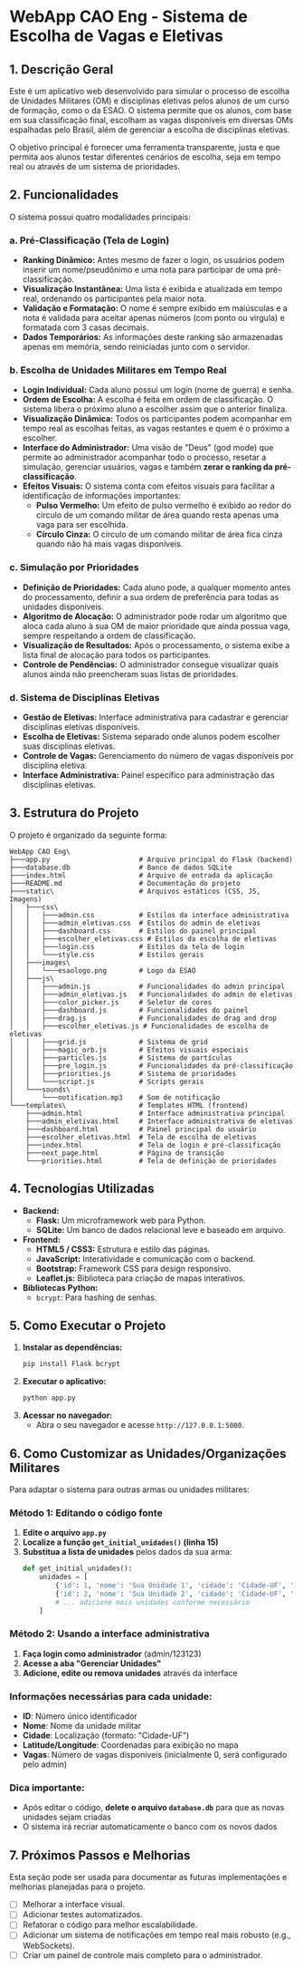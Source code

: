 # WebApp CAO Eng - Sistema de Escolha de Vagas e Eletivas

## 1. Descrição Geral

Este é um aplicativo web desenvolvido para simular o processo de escolha de Unidades Militares (OM) e disciplinas eletivas pelos alunos de um curso de formação, como o da ESAO. O sistema permite que os alunos, com base em sua classificação final, escolham as vagas disponíveis em diversas OMs espalhadas pelo Brasil, além de gerenciar a escolha de disciplinas eletivas.

O objetivo principal é fornecer uma ferramenta transparente, justa e que permita aos alunos testar diferentes cenários de escolha, seja em tempo real ou através de um sistema de prioridades.

## 2. Funcionalidades

O sistema possui quatro modalidades principais:

### a. Pré-Classificação (Tela de Login)

-   **Ranking Dinâmico:** Antes mesmo de fazer o login, os usuários podem inserir um nome/pseudônimo e uma nota para participar de uma pré-classificação.
-   **Visualização Instantânea:** Uma lista é exibida e atualizada em tempo real, ordenando os participantes pela maior nota.
-   **Validação e Formatação:** O nome é sempre exibido em maiúsculas e a nota é validada para aceitar apenas números (com ponto ou vírgula) e formatada com 3 casas decimais.
-   **Dados Temporários:** As informações deste ranking são armazenadas apenas em memória, sendo reiniciadas junto com o servidor.

### b. Escolha de Unidades Militares em Tempo Real

-   **Login Individual:** Cada aluno possui um login (nome de guerra) e senha.
-   **Ordem de Escolha:** A escolha é feita em ordem de classificação. O sistema libera o próximo aluno a escolher assim que o anterior finaliza.
-   **Visualização Dinâmica:** Todos os participantes podem acompanhar em tempo real as escolhas feitas, as vagas restantes e quem é o próximo a escolher.
-   **Interface do Administrador:** Uma visão de "Deus" (god mode) que permite ao administrador acompanhar todo o processo, resetar a simulação, gerenciar usuários, vagas e também **zerar o ranking da pré-classificação**.
-   **Efeitos Visuais:** O sistema conta com efeitos visuais para facilitar a identificação de informações importantes:
    -   **Pulso Vermelho:** Um efeito de pulso vermelho é exibido ao redor do círculo de um comando militar de área quando resta apenas uma vaga para ser escolhida.
    -   **Círculo Cinza:** O círculo de um comando militar de área fica cinza quando não há mais vagas disponíveis.

### c. Simulação por Prioridades

-   **Definição de Prioridades:** Cada aluno pode, a qualquer momento antes do processamento, definir a sua ordem de preferência para todas as unidades disponíveis.
-   **Algoritmo de Alocação:** O administrador pode rodar um algoritmo que aloca cada aluno à sua OM de maior prioridade que ainda possua vaga, sempre respeitando a ordem de classificação.
-   **Visualização de Resultados:** Após o processamento, o sistema exibe a lista final de alocação para todos os participantes.
-   **Controle de Pendências:** O administrador consegue visualizar quais alunos ainda não preencheram suas listas de prioridades.

### d. Sistema de Disciplinas Eletivas

-   **Gestão de Eletivas:** Interface administrativa para cadastrar e gerenciar disciplinas eletivas disponíveis.
-   **Escolha de Eletivas:** Sistema separado onde alunos podem escolher suas disciplinas eletivas.
-   **Controle de Vagas:** Gerenciamento do número de vagas disponíveis por disciplina eletiva.
-   **Interface Administrativa:** Painel específico para administração das disciplinas eletivas.

## 3. Estrutura do Projeto

O projeto é organizado da seguinte forma:

```
WebApp CAO Eng\
├───app.py                      # Arquivo principal do Flask (backend)
├───database.db                 # Banco de dados SQLite
├───index.html                  # Arquivo de entrada da aplicação
├───README.md                   # Documentação do projeto
├───static\                     # Arquivos estáticos (CSS, JS, Imagens)
│   ├───css\
│   │   ├───admin.css           # Estilos da interface administrativa
│   │   ├───admin_eletivas.css  # Estilos do admin de eletivas
│   │   ├───dashboard.css       # Estilos do painel principal
│   │   ├───escolher_eletivas.css # Estilos da escolha de eletivas
│   │   ├───login.css           # Estilos da tela de login
│   │   └───style.css           # Estilos gerais
│   ├───images\
│   │   └───esaologo.png        # Logo da ESAO
│   ├───js\
│   │   ├───admin.js            # Funcionalidades do admin principal
│   │   ├───admin_eletivas.js   # Funcionalidades do admin de eletivas
│   │   ├───color_picker.js     # Seletor de cores
│   │   ├───dashboard.js        # Funcionalidades do painel
│   │   ├───drag.js             # Funcionalidades de drag and drop
│   │   ├───escolher_eletivas.js # Funcionalidades de escolha de eletivas
│   │   ├───grid.js             # Sistema de grid
│   │   ├───magic_orb.js        # Efeitos visuais especiais
│   │   ├───particles.js        # Sistema de partículas
│   │   ├───pre_login.js        # Funcionalidades da pré-classificação
│   │   ├───priorities.js       # Sistema de prioridades
│   │   └───script.js           # Scripts gerais
│   └───sounds\
│       └───notification.mp3    # Som de notificação
└───templates\                  # Templates HTML (frontend)
    ├───admin.html              # Interface administrativa principal
    ├───admin_eletivas.html     # Interface administrativa de eletivas
    ├───dashboard.html          # Painel principal do usuário
    ├───escolher_eletivas.html  # Tela de escolha de eletivas
    ├───index.html              # Tela de login e pré-classificação
    ├───next_page.html          # Página de transição
    └───priorities.html         # Tela de definição de prioridades
```

## 4. Tecnologias Utilizadas

-   **Backend:**
    -   **Flask:** Um microframework web para Python.
    -   **SQLite:** Um banco de dados relacional leve e baseado em arquivo.
-   **Frontend:**
    -   **HTML5 / CSS3:** Estrutura e estilo das páginas.
    -   **JavaScript:** Interatividade e comunicação com o backend.
    -   **Bootstrap:** Framework CSS para design responsivo.
    -   **Leaflet.js:** Biblioteca para criação de mapas interativos.
-   **Bibliotecas Python:**
    -   `bcrypt`: Para hashing de senhas.

## 5. Como Executar o Projeto

1.  **Instalar as dependências:**
    ```bash
    pip install Flask bcrypt
    ```
2.  **Executar o aplicativo:**
    ```bash
    python app.py
    ```
3.  **Acessar no navegador:**
    -   Abra o seu navegador e acesse `http://127.0.0.1:5000`.

## 6. Como Customizar as Unidades/Organizações Militares

Para adaptar o sistema para outras armas ou unidades militares:

### Método 1: Editando o código fonte
1. **Edite o arquivo `app.py`**
2. **Localize a função `get_initial_unidades()` (linha 15)**
3. **Substitua a lista de unidades** pelos dados da sua arma:
   ```python
   def get_initial_unidades():
       unidades = [
           {'id': 1, 'nome': 'Sua Unidade 1', 'cidade': 'Cidade-UF', 'lat': -23.5505, 'lon': -46.6333, 'vagas': 0},
           {'id': 2, 'nome': 'Sua Unidade 2', 'cidade': 'Cidade-UF', 'lat': -22.9068, 'lon': -43.1729, 'vagas': 0},
           # ... adicione mais unidades conforme necessário
       ]
   ```

### Método 2: Usando a interface administrativa
1. **Faça login como administrador** (admin/123123)
2. **Acesse a aba "Gerenciar Unidades"**
3. **Adicione, edite ou remova unidades** através da interface

### Informações necessárias para cada unidade:
- **ID**: Número único identificador
- **Nome**: Nome da unidade militar
- **Cidade**: Localização (formato: "Cidade-UF")
- **Latitude/Longitude**: Coordenadas para exibição no mapa
- **Vagas**: Número de vagas disponíveis (inicialmente 0, será configurado pelo admin)

### Dica importante:
- Após editar o código, **delete o arquivo `database.db`** para que as novas unidades sejam criadas
- O sistema irá recriar automaticamente o banco com os novos dados

## 7. Próximos Passos e Melhorias

Esta seção pode ser usada para documentar as futuras implementações e melhorias planejadas para o projeto.

-   [ ] Melhorar a interface visual.
-   [ ] Adicionar testes automatizados.
-   [ ] Refatorar o código para melhor escalabilidade.
-   [ ] Adicionar um sistema de notificações em tempo real mais robusto (e.g., WebSockets).
-   [ ] Criar um painel de controle mais completo para o administrador.